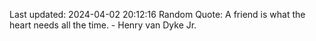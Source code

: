 Last updated: 2024-04-02 20:12:16
Random Quote: A friend is what the heart needs all the time. - Henry van Dyke Jr.